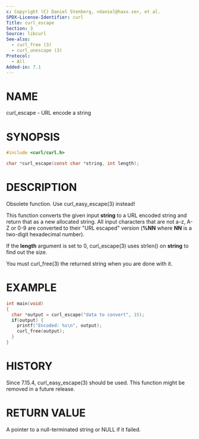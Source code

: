 ```yaml
---
c: Copyright (C) Daniel Stenberg, <daniel@haxx.se>, et al.
SPDX-License-Identifier: curl
Title: curl_escape
Section: 3
Source: libcurl
See-also:
  - curl_free (3)
  - curl_unescape (3)
Protocol:
  - All
Added-in: 7.1
---
```


# NAME

curl_escape - URL encode a string

# SYNOPSIS

~~~c
#include <curl/curl.h>

char *curl_escape(const char *string, int length);
~~~

# DESCRIPTION

Obsolete function. Use curl_easy_escape(3) instead!

This function converts the given input **string** to a URL encoded string
and return that as a new allocated string. All input characters that are not
a-z, A-Z or 0-9 are converted to their "URL escaped" version (**%NN** where
**NN** is a two-digit hexadecimal number).

If the **length** argument is set to 0, curl_escape(3) uses strlen()
on **string** to find out the size.

You must curl_free(3) the returned string when you are done with it.

# EXAMPLE

~~~c
int main(void)
{
  char *output = curl_escape("data to convert", 15);
  if(output) {
    printf("Encoded: %s\n", output);
    curl_free(output);
  }
}
~~~

# HISTORY

Since 7.15.4, curl_easy_escape(3) should be used. This function might be
removed in a future release.

# RETURN VALUE

A pointer to a null-terminated string or NULL if it failed.

